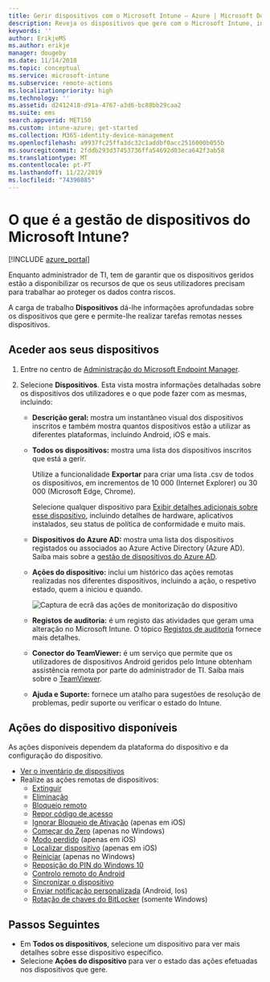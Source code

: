 ```yaml
---
title: Gerir dispositivos com o Microsoft Intune – Azure | Microsoft Docs
description: Reveja os dispositivos que gere com o Microsoft Intune, incluindo uma lista de dispositivos exportada para um ficheiro no formato csv, veja os seus dispositivos associados ao Azure Active Directory, consulte um registo de alterações de ações no dispositivo, utilize o TeamViewer Connector para permitir que os administradores de TI resolvam remotamente problemas em dispositivos Android e veja todas as ações que consegue executar nos seus dispositivos.
keywords: ''
author: ErikjeMS
ms.author: erikje
manager: dougeby
ms.date: 11/14/2018
ms.topic: conceptual
ms.service: microsoft-intune
ms.subservice: remote-actions
ms.localizationpriority: high
ms.technology: ''
ms.assetid: d2412418-d91a-4767-a3d6-bc88bb29caa2
ms.suite: ems
search.appverid: MET150
ms.custom: intune-azure; get-started
ms.collection: M365-identity-device-management
ms.openlocfilehash: a9937fc25ffa3dc32c1addbf0acc2516000b055b
ms.sourcegitcommit: 2fddb293d37453736ffa54692d03eca642f3ab58
ms.translationtype: MT
ms.contentlocale: pt-PT
ms.lasthandoff: 11/22/2019
ms.locfileid: "74390885"
---
```

# <a name="what-is-microsoft-intune-device-management"></a>O que é a gestão de dispositivos do Microsoft Intune?

[!INCLUDE [azure_portal](../includes/azure_portal.md)]

Enquanto administrador de TI, tem de garantir que os dispositivos geridos estão a disponibilizar os recursos de que os seus utilizadores precisam para trabalhar ao proteger os dados contra riscos.

A carga de trabalho **Dispositivos** dá-lhe informações aprofundadas sobre os dispositivos que gere e permite-lhe realizar tarefas remotas nesses dispositivos.

## <a name="get-to-your-devices"></a>Aceder aos seus dispositivos

1. Entre no centro de [Administração do Microsoft Endpoint Manager](https://go.microsoft.com/fwlink/?linkid=2109431).
3. Selecione **Dispositivos**. Esta vista mostra informações detalhadas sobre os dispositivos dos utilizadores e o que pode fazer com as mesmas, incluindo:

   - **Descrição geral:** mostra um instantâneo visual dos dispositivos inscritos e também mostra quantos dispositivos estão a utilizar as diferentes plataformas, incluindo Android, iOS e mais.
   - **Todos os dispositivos:** mostra uma lista dos dispositivos inscritos que está a gerir.

     Utilize a funcionalidade **Exportar** para criar uma lista .csv de todos os dispositivos, em incrementos de 10 000 (Internet Explorer) ou 30 000 (Microsoft Edge, Chrome).

     Selecione qualquer dispositivo para [Exibir detalhes adicionais sobre esse dispositivo](device-inventory.md), incluindo detalhes de hardware, aplicativos instalados, seu status de política de conformidade e muito mais.

   - **Dispositivos do Azure AD:** mostra uma lista dos dispositivos registados ou associados ao Azure Active Directory (Azure AD). Saiba mais sobre a [gestão de dispositivos do Azure AD](https://docs.microsoft.com/azure/active-directory/device-management-introduction).
   - **Ações do dispositivo:** inclui um histórico das ações remotas realizadas nos diferentes dispositivos, incluindo a ação, o respetivo estado, quem a iniciou e quando.

     ![Captura de ecrã das ações de monitorização do dispositivo](./media/device-management/monitor-device-actions.png)

   - **Registos de auditoria:** é um registo das atividades que geram uma alteração no Microsoft Intune. O tópico [Registos de auditoria](../fundamentals/monitor-audit-logs.md) fornece mais detalhes.
   - **Conector do TeamViewer:** é um serviço que permite que os utilizadores de dispositivos Android geridos pelo Intune obtenham assistência remota por parte do administrador de TI. Saiba mais sobre o [TeamViewer](teamviewer-support.md).
   - **Ajuda e Suporte:** fornece um atalho para sugestões de resolução de problemas, pedir suporte ou verificar o estado do Intune.

## <a name="available-device-actions"></a>Ações do dispositivo disponíveis
As ações disponíveis dependem da plataforma do dispositivo e da configuração do dispositivo.

- [Ver o inventário de dispositivos](device-inventory.md)
- Realize as ações remotas de dispositivos:
  - [Extinguir](devices-wipe.md#retire)
  - [Eliminação](devices-wipe.md#wipe)
  - [Bloqueio remoto](device-remote-lock.md)
  - [Repor código de acesso](device-passcode-reset.md)
  - [Ignorar Bloqueio de Ativação](device-activation-lock-bypass.md) (apenas em iOS)
  - [Começar do Zero](device-fresh-start.md) (apenas no Windows)
  - [Modo perdido](device-lost-mode.md) (apenas em iOS)
  - [Localizar dispositivo](device-locate.md) (apenas em iOS)
  - [Reiniciar](device-restart.md) (apenas no Windows)
  - [Reposição do PIN do Windows 10](device-windows-pin-reset.md)
  - [Controlo remoto do Android](teamviewer-support.md)
  - [Sincronizar o dispositivo](device-sync.md)
  - [Enviar notificação personalizada](custom-notifications.md#send-a-custom-notification-to-a-single-device) (Android, Ios)
  - [Rotação de chaves do BitLocker](../protect/encrypt-devices.md#rotate-bitlocker-recovery-keys) (somente Windows)

## <a name="next-steps"></a>Passos Seguintes

- Em **Todos os dispositivos**, selecione um dispositivo para ver mais detalhes sobre esse dispositivo específico.
- Selecione **Ações do dispositivo** para ver o estado das ações efetuadas nos dispositivos que gere.
